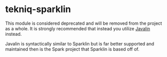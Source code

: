 # tekniq-sparklin
This module is considered deprecated and will be removed from the project as a whole. It is strongly recommended that instead you utilize [Javalin](https://javalin.io/) instead.

Javalin is syntactically similar to Sparklin but is far better supported and maintained then is the Spark project that Sparklin is based off of.


